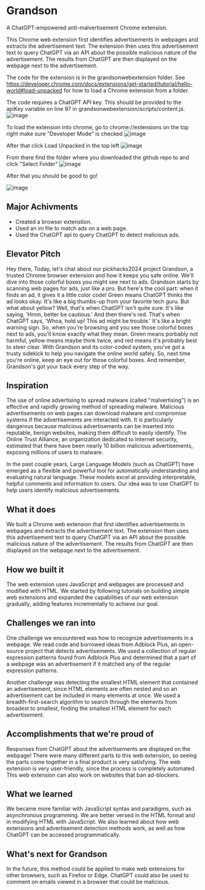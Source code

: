 # Grandson
A ChatGPT-empowered anti-malvertisement Chrome extension.

This Chrome web extension first identifies advertisements in webpages and extracts the advertisement text. The extension then uses this advertisement text to query ChatGPT via an API about the possible malicious nature of the advertisement. The results from ChatGPT are then displayed on the webpage next to the advertisement.

The code for the extension is in the grandsonwebextension folder. See https://developer.chrome.com/docs/extensions/get-started/tutorial/hello-world#load-unpacked for how to load a Chrome extension from a folder.

The code requires a ChatGPT API key. This should be provided to the apiKey variable on line 97 in grandsonwebextension/scripts/content.js.
![image](https://github.com/Babymcnerd/Grandson/assets/53285593/9b41edd6-9f4a-4304-8bc9-c64fd0863fbe)

To load the extension into chrome, go to chrome://extensions on the top right make sure "Developer Mode" is checked
![image](https://github.com/Babymcnerd/Grandson/assets/53285593/75526e4b-d02e-4559-8742-50b6a078cbbb)

After that click Load Unpacked in the top left
![image](https://github.com/Babymcnerd/Grandson/assets/53285593/75f921aa-8c24-4bb6-94d4-5acf302e6a21)

From there find the folder where you downloaded the github repo to and click "Select Folder"
![image](https://github.com/Babymcnerd/Grandson/assets/53285593/554796ff-e43e-4814-9aa4-162d732ede8e)

After that you should be good to go!

![image](https://github.com/Babymcnerd/Grandson/assets/53285593/528fc36d-3c5f-4bb0-ac4a-72aafeb123f2)


## Major Achivments
- Created a browser extenstion.
- Used an ini file to match ads on a web page.
- Used the ChatGPT api to query ChatGPT to detect malicious ads.

## Elevator Pitch
Hey there, Today, let's chat about our pickhacks2024 project Grandson, a trusted Chrome browser extension and how it keeps you safe online. We'll dive into those colorful boxes you might see next to ads.
Grandson starts by scanning web pages for ads, just like a pro. But here's the cool part: when it finds an ad, it gives it a little color code!
Green means ChatGPT thinks the ad looks okay. It's like a big thumbs-up from your favorite tech guru.
But what about yellow? Well, that's when ChatGPT isn't quite sure. It's like saying, 'Hmm, better be cautious.'
And then there's red. That's when ChatGPT says, 'Whoa, hold up! This ad might be trouble.' It's like a bright warning sign.
So, when you're browsing and you see those colorful boxes next to ads, you'll know exactly what they mean.
Green means porbably not harmful, yellow means maybe think twice, and red means it's probably best to steer clear.
With Grandson and its color-coded system, you've got a trusty sidekick to help you navigate the online world safely.
So, next time you're online, keep an eye out for those colorful boxes. And remember, Grandson's got your back every step of the way.

## Inspiration
The use of online advertising to spread malware (called "malvertising") is an effective and rapidly growing method of spreading malware. Malicious advertisements on web pages can download malware and compromise systems if the advertisements are interacted with. It is particularly dangerous because malicious advertisements can be inserted into reputable, benign websites, making them difficult to easily identify. The Online Trust Alliance, an organization dedicated to Internet security, estimated that there have been nearly 10 billion malicious advertisements, exposing millions of users to malware.

In the past couple years, Large Language Models (such as ChatGPT) have emerged as a flexible and powerful tool for automatically understanding and evaluating natural language. These models excel at providing interpretable, helpful comments and information to users. Our idea was to use ChatGPT to help users identify malicious advertisements.

## What it does
We built a Chrome web extension that first identifies advertisements in webpages and extracts the advertisement text. The extension then uses this advertisement text to query ChatGPT via an API about the possible malicious nature of the advertisement. The results from ChatGPT are then displayed on the webpage next to the advertisement.

## How we built it
The web extension uses JavaScript and webpages are processed and modified with HTML. We started by following tutorials on building simple web extensions and expanded the capabilities of our web extension gradually, adding features incrementally to achieve our goal.

## Challenges we ran into
One challenge we encountered was how to recognize advertisements in a webpage. We read code and borrowed ideas from Adblock Plus, an open-source project that detects advertisements. We used a collection of regular expression patterns found from Adblock Plus and determined that a part of a webpage was an advertisement if it matched any of the regular expression patterns.

Another challenge was detecting the smallest HTML element that contained an advertisement, since HTML elements are often nested and so an advertisement can be included in many elements at once. We used a breadth-first-search algorithm to search through the elements from broadest to smallest, finding the smallest HTML element for each advertisement.

## Accomplishments that we're proud of
Responses from ChatGPT about the advertisements are displayed on the webpage! There were many different parts to this web extension, so seeing the parts come together in a final product is very satisfying. The web extension is very user-friendly, since the process is completely automated. This web extension can also work on websites that ban ad-blockers.

## What we learned
We became more familiar with JavaScript syntax and paradigms, such as asynchronous programming. We are better versed in the HTML format and in modifying HTML with JavaScript. We also learned about how web extensions and advertisement detection methods work, as well as how ChatGPT can be accessed programmatically.

## What's next for Grandson
In the future, this method could be applied to make web extensions for other browsers, such as Firefox or Edge. ChatGPT could also be used to comment on emails viewed in a browser that could be malicious.

